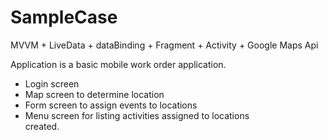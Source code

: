 # SampleCase
MVVM + LiveData + dataBinding + Fragment + Activity + Google Maps Api

Application is a basic mobile work order application.

<ul>
  <li>Login screen</li>
  <li>Map screen to determine location</li>
   <li>Form screen to assign events to locations</li>
  <li>Menu screen for listing activities assigned to locations</li>
  created.
 </ul>

